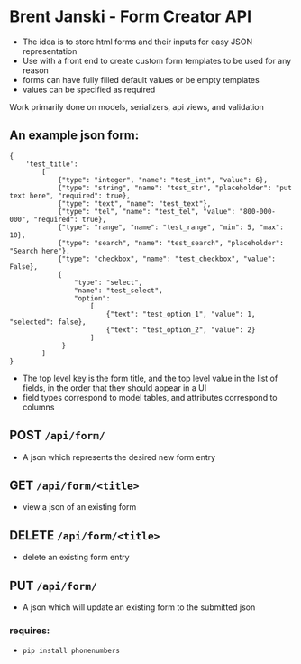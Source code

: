 Brent Janski - Form Creator API
========

- The idea is to store html forms and their inputs for easy JSON representation
- Use with a front end to create custom form templates to be used for any reason
- forms can have fully filled default values or be empty templates
- values can be specified as required

Work primarily done on models, serializers, api views, and validation

## An example json form:
```buildoutcfg
{
    'test_title': 
        [
            {"type": "integer", "name": "test_int", "value": 6},
            {"type": "string", "name": "test_str", "placeholder": "put text here", "required": true},
            {"type": "text", "name": "test_text"},
            {"type": "tel", "name": "test_tel", "value": "800-000-000", "required": true},
            {"type": "range", "name": "test_range", "min": 5, "max": 10},
            {"type": "search", "name": "test_search", "placeholder": "Search here"},
            {"type": "checkbox", "name": "test_checkbox", "value": False},
            {
                "type": "select",
                "name": "test_select",
                "option": 
                    [
                        {"text": "test_option_1", "value": 1, "selected": false},
                        {"text": "test_option_2", "value": 2}
                    ]
             }
        ]
}
```
- The top level key is the form title, and the top level value in the list of fields, in the order that they should appear in a UI
- field types correspond to model tables, and attributes correspond to columns

## POST `/api/form/`
- A json which represents the desired new form entry

## GET `/api/form/<title>`
+ view a json of an existing form

## DELETE `/api/form/<title>`
+ delete an existing form entry

## PUT `/api/form/`
- A json which will update an existing form to the submitted json


### requires:
- `pip install phonenumbers`


